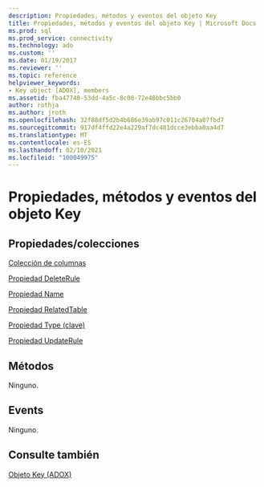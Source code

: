 ```yaml
---
description: Propiedades, métodos y eventos del objeto Key
title: Propiedades, métodos y eventos del objeto Key | Microsoft Docs
ms.prod: sql
ms.prod_service: connectivity
ms.technology: ado
ms.custom: ''
ms.date: 01/19/2017
ms.reviewer: ''
ms.topic: reference
helpviewer_keywords:
- Key object [ADOX], members
ms.assetid: fba47748-53dd-4a5c-8c00-72e48bbc5bb0
author: rothja
ms.author: jroth
ms.openlocfilehash: 32f88df5d2b4b686e39ab97c011c26704a07fbd7
ms.sourcegitcommit: 917df4ffd22e4a229af7dc481dcce3ebba0aa4d7
ms.translationtype: MT
ms.contentlocale: es-ES
ms.lasthandoff: 02/10/2021
ms.locfileid: "100049975"
---
```

# <a name="key-object-properties-methods-and-events"></a>Propiedades, métodos y eventos del objeto Key
## <a name="propertiescollections"></a>Propiedades/colecciones  
 [Colección de columnas](./columns-collection-adox.md)  
  
 [Propiedad DeleteRule](./deleterule-property-adox.md)  
  
 [Propiedad Name](./name-property-adox.md)  
  
 [Propiedad RelatedTable](./relatedtable-property-adox.md)  
  
 [Propiedad Type (clave)](./type-property-key-adox.md)  
  
 [Propiedad UpdateRule](./updaterule-property-adox.md)  
  
## <a name="methods"></a>Métodos  
 Ninguno.  
  
## <a name="events"></a>Events  
 Ninguno.  
  
## <a name="see-also"></a>Consulte también  
 [Objeto Key (ADOX)](./key-object-adox.md)